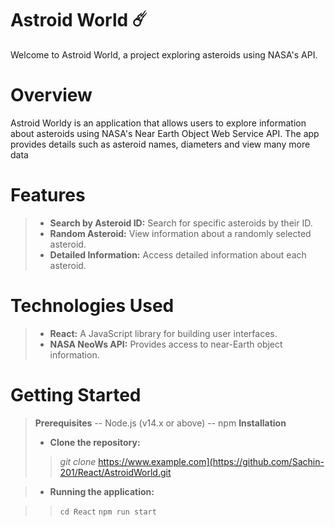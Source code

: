 # Astroid World ☄️
Welcome to  Astroid World, a project exploring asteroids using NASA's API.

# Overview
 Astroid Worldy is an application that allows users to explore information about asteroids using NASA's Near Earth Object Web Service API. The app provides details such as asteroid names, diameters and view many more data 

# Features
> - **Search by Asteroid ID:** Search for specific asteroids by their ID.
> - **Random Asteroid:** View information about a randomly selected asteroid.
> - **Detailed Information:** Access detailed information about each asteroid.

# Technologies Used
> - **React:** A JavaScript library for building user interfaces.
> - **NASA NeoWs API:** Provides access to near-Earth object information.

# Getting Started
> **Prerequisites**
> -- Node.js (v14.x or above)
> -- npm 
> **Installation**
> - **Clone the repository:**
>
>> *git clone* https://www.example.com](https://github.com/Sachin-201/React/AstroidWorld.git

> - **Running the application:**

>> ``cd React``
>> ``npm run start``
